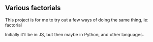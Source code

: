 ## Various factorials

This project is for me to try out a few ways of doing the same thing, ie: factorial

Initially it'll be in JS, but then maybe in Python, and other languages.